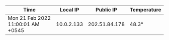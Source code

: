 | Time     | Local IP | Public IP | Temperature |
| ----------- | ----------- | ----------- | ----------- |
| Mon 21 Feb 2022 11:00:01 AM +0545      | 10.0.2.133     | 202.51.84.178  | 48.3° |
